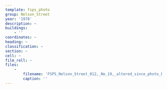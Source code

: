 ```yaml
---
template: fsps_photo
group: Nelson_Street
year: '1978'
description: ~
buildings:
    - ''
coordinates: ~
heading: ~
classification: ~
section: ~
cell: ~
film_roll: ~
files:
    -
        filename: 'FSPS_Nelson_Street_012,_No_19,_altered_since_photo_brown_render_and_paint,_17-9-D,_1978.png'
        caption: ''
---
```

